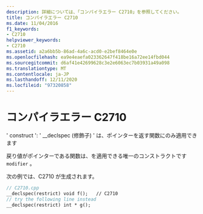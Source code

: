 ```yaml
---
description: 詳細については、「コンパイラエラー C2710」を参照してください。
title: コンパイラエラー C2710
ms.date: 11/04/2016
f1_keywords:
- C2710
helpviewer_keywords:
- C2710
ms.assetid: a2a6bb5b-86ad-4a6c-acd0-e2bef8464e0e
ms.openlocfilehash: ea9e4eaefa023362647f418be16a72ee14fbd044
ms.sourcegitcommit: d6af41e42699628c3e2e6063ec7b03931a49a098
ms.translationtype: MT
ms.contentlocale: ja-JP
ms.lasthandoff: 12/11/2020
ms.locfileid: "97320858"
---
```

# <a name="compiler-error-c2710"></a>コンパイラエラー C2710

' construct ': ' __declspec (修飾子) ' は、ポインターを返す関数にのみ適用できます

戻り値がポインターである関数は、を適用できる唯一のコンストラクトです `modifier` 。

次の例では、C2710 が生成されます。

```cpp
// C2710.cpp
__declspec(restrict) void f();   // C2710
// try the following line instead
__declspec(restrict) int * g();
```
